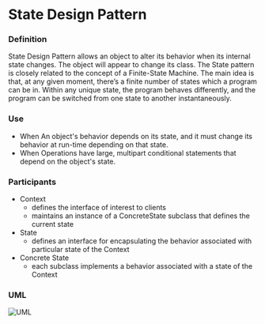 # State Design Pattern

### Definition

State Design Pattern allows an object to alter its behavior when its internal state changes.
The object will appear to change its class. 
The State pattern is closely related to the concept of a Finite-State Machine.
The main idea is that, at any given moment, there’s a finite number of states which a program can be in. Within any unique state, the program behaves differently, and the program can be switched from one state to another instantaneously.

### Use

- When An object's behavior depends on its state, and it must change its behavior at run-time depending on that state.
- When Operations have large, multipart conditional statements that depend on the object's state.

### Participants

- Context
  - defines the interface of interest to clients
  - maintains an instance of a ConcreteState subclass that defines the current state
- State
  - defines an interface for encapsulating the behavior associated with particular state of the Context
- Concrete State 
  - each subclass implements a behavior associated with a state of the Context

### UML

![UML](https://user-images.githubusercontent.com/45321513/196162409-2d8adf13-11ce-482d-a4f9-88ac76759b71.jpeg)
